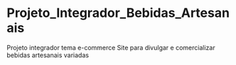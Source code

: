 # Projeto_Integrador_Bebidas_Artesanais
Projeto integrador tema e-commerce
Site para divulgar e comercializar bebidas artesanais variadas
